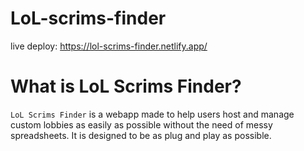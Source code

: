 # LoL-scrims-finder

live deploy: https://lol-scrims-finder.netlify.app/

# What is LoL Scrims Finder?

`LoL Scrims Finder` is a webapp made to help users host and manage custom lobbies as easily as possible without the need of
messy spreadsheets. It is designed to be as plug and play as possible.
